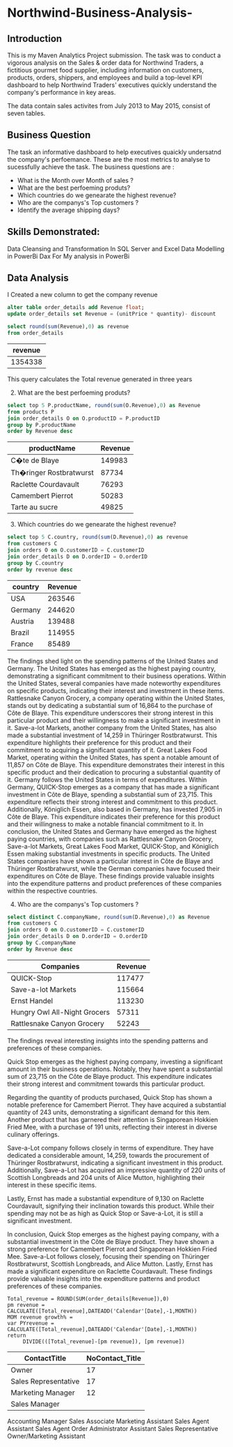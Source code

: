 # Northwind-Business-Analysis-

## Introduction
This is my Maven Analytics Project submission. The task was to conduct a  vigorous analysis on the Sales & order data for Northwind Traders, a fictitious gourmet food supplier, including information on customers, products, orders, shippers, and employees and  build a top-level KPI dashboard to help Northwind Traders' executives quickly understand the company's performance in key areas.

The data contain sales activites from  July 2013 to May 2015, consist of seven tables.

## Business Question
The task an informative dashboard to help executives quaickly undersatnd the company's perfoemance. These are the most metrics to analyse to sucessfully achieve the task. The business questions are :
* What is the Month over Month of sales ?
* What are the best perfoeming produts?
* Which countries do we genearate the highest revenue?
* Who are the companys's Top customers ?
* Identify the average shipping days?

## Skills Demonstrated:
Data Cleansing and Transformation In SQL Server and Excel
Data Modelling in PowerBi 
Dax For My analysis in PowerBi

## Data Analysis
I Created a new column to get the company revenue
``` SQL
alter table order_details add Revenue float;
update order_details set Revenue = (unitPrice * quantity)- discount
```
``` SQL
select round(sum(Revenue),0) as revenue
from order_details
```
|  revenue             | 
|------------------------------|
|    1354338                   |
This query calculates the Total revenue generated in three years

2) What are the best perfoeming produts?
``` SQL
select top 5 P.productName, round(sum(O.Revenue),0) as Revenue
from products P
join order_details O on O.productID = P.productID
group by P.productName
order by Revenue desc
```
|  productName              |  Revenue  |
|---------------------------|-----------|
  C�te de Blaye            |     149983
  Th�ringer Rostbratwurst  |     87734
  Raclette Courdavault     |     76293
  Camembert Pierrot        |      50283
Tarte au sucre             |      49825


3) Which countries do we genearate the highest revenue?

``` SQL
select top 5 C.country, round(sum(D.Revenue),0) as revenue
from customers C
join orders O on O.customerID = C.customerID
join order_details D on D.orderID = O.orderID
group by C.country
order by revenue desc
```
| country          |  Revenue  |
|------------------|-----------|
 USA               |  263546
Germany            |  244620
Austria            |  139488
Brazil             | 114955
France             |  85489

 The findings shed light on the spending patterns of the United States and Germany.
 The United States has emerged as the highest paying country, demonstrating a significant commitment to their business operations. Within the United States, several companies have made noteworthy expenditures on specific products, indicating their interest and investment in these items.
Rattlesnake Canyon Grocery, a company operating within the United States, stands out by dedicating a substantial sum of 16,864 to the purchase of Côte de Blaye. This expenditure underscores their strong interest in this particular product and their willingness to make a significant investment in it.
Save-a-lot Markets, another company from the United States, has also made a substantial investment of 14,259 in Thüringer Rostbratwurst. This expenditure highlights their preference for this product and their commitment to acquiring a significant quantity of it.
Great Lakes Food Market, operating within the United States, has spent a notable amount of 11,857 on Côte de Blaye. This expenditure demonstrates their interest in this specific product and their dedication to procuring a substantial quantity of it.
Germany follows the United States in terms of expenditures. Within Germany, QUICK-Stop emerges as a company that has made a significant investment in Côte de Blaye, spending a substantial sum of 23,715. This expenditure reflects their strong interest and commitment to this product.
Additionally, Königlich Essen, also based in Germany, has invested 7,905 in Côte de Blaye. This expenditure indicates their preference for this product and their willingness to make a notable financial commitment to it.
In conclusion, the United States and Germany have emerged as the highest paying countries, with companies such as Rattlesnake Canyon Grocery, Save-a-lot Markets, Great Lakes Food Market, QUICK-Stop, and Königlich Essen making substantial investments in specific products. The United States companies have shown a particular interest in Côte de Blaye and Thüringer Rostbratwurst, while the German companies have focused their expenditures on Côte de Blaye. These findings provide valuable insights into the expenditure patterns and product preferences of these companies within the respective countries.

4) Who are the companys's Top customers ?
``` Sql
select distinct C.companyName, round(sum(D.Revenue),0) as Revenue
from customers C
join orders O on O.customerID = C.customerID
join order_details D on D.orderID = O.orderID
group by C.companyName
order by Revenue desc
```
| Companies                     |  Revenue  |
|-------------------------------|-----------|
  QUICK-Stop                    |  117477
Save-a-lot Markets              |  115664
Ernst Handel                    |  113230
Hungry Owl All-Night Grocers    |  57311
Rattlesnake Canyon Grocery      |  52243

The findings reveal interesting insights into the spending patterns and preferences of these companies.

Quick Stop emerges as the highest paying company, investing a significant amount in their business operations. Notably, they have spent a substantial sum of 23,715 on the Côte de Blaye product. This expenditure indicates their strong interest and commitment towards this particular product.

Regarding the quantity of products purchased, Quick Stop has shown a notable preference for Camembert Pierrot. They have acquired a substantial quantity of 243 units, demonstrating a significant demand for this item. Another product that has garnered their attention is Singaporean Hokkien Fried Mee, with a purchase of 191 units, reflecting their interest in diverse culinary offerings.

Save-a-Lot company follows closely in terms of expenditure. They have dedicated a considerable amount, 14,259, towards the procurement of Thüringer Rostbratwurst, indicating a significant investment in this product. Additionally, Save-a-Lot has acquired an impressive quantity of 220 units of Scottish Longbreads and 204 units of Alice Mutton, highlighting their interest in these specific items.

Lastly, Ernst has made a substantial expenditure of 9,130 on Raclette Courdavault, signifying their inclination towards this product. While their spending may not be as high as Quick Stop or Save-a-Lot, it is still a significant investment.

In conclusion, Quick Stop emerges as the highest paying company, with a substantial investment in the Côte de Blaye product. They have shown a strong preference for Camembert Pierrot and Singaporean Hokkien Fried Mee. Save-a-Lot follows closely, focusing their spending on Thüringer Rostbratwurst, Scottish Longbreads, and Alice Mutton. Lastly, Ernst has made a significant expenditure on Raclette Courdavault. These findings provide valuable insights into the expenditure patterns and product preferences of these companies.


``` DAX
Total_revenue = ROUND(SUM(order_details[Revenue]),0)
pm revenue = CALCULATE([Total_revenue],DATEADD('Calendar'[Date],-1,MONTH))
MOM revenue growth% = 
var PYrevenue =
CALCULATE([Total_revenue],DATEADD('Calendar'[Date],-1,MONTH))
return 
     DIVIDE(([Total_revenue]-[pm revenue]), [pm revenue])
```



|  ContactTitle                |  NoContact_Title  |
|------------------------------|-------------------|
| Owner                        |  17               |
|  Sales Representative        |  17               |
| Marketing Manager            |  12               |
| Sales Manager
 Accounting Manager
 Sales Associate
 Marketing Assistant
 Sales Agent
 Assistant Sales Agent
 Order Administrator
 Assistant Sales Representative
 Owner/Marketing Assistant



